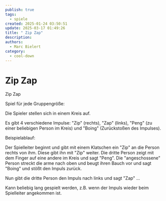 ```yaml
---
publish: true
tags:
  - spiele
created: 2025-01-24 03:50:51
update: 2025-03-17 01:49:26
title: " Zip Zap"
description: 
authors:
  - Marc Bielert
category:
  - cool-down
---
```


#  Zip Zap

Zip Zap

Spiel für jede Gruppengröße:

Die Spieler stellen sich in einem Kreis auf.

Es gibt 4 verschiedene Impulse: "Zip" (rechts), "Zap" (links), "Peng" (zu einer beliebigen Person im Kreis) und "Boing" (Zurückstoßen des Impulses).

Beispielablauf:

Der Spielleiter beginnt und gibt mit einem Klatschen ein "Zip" an die Person rechts von ihm. Diese gibt ihn mit "Zip" weiter. Die dritte Person zeigt mit dem Finger auf eine andere im Kreis und sagt "Peng". Die "angeschossene" Person streckt die arme nach oben und beugt ihren Bauch vor und sagt "Boing" und stößt den Impuls zurück.

Nun gibt die dritte Person den Impuls nach links und sagt "Zap" …

Kann beliebig lang gespielt werden, z.B. wenn der Impuls wieder beim Spielleiter angekommen ist.


